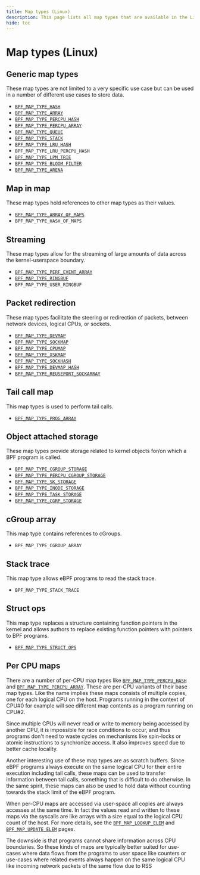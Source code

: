 ```yaml
---
title: Map types (Linux)
description: This page lists all map types that are available in the Linux kernel. They are categorized based on their functionality.
hide: toc
---
```


# Map types (Linux)

## Generic map types

These map types are not limited to a very specific use case but can be used in a number of different use cases to store data.

  * [`BPF_MAP_TYPE_HASH`](BPF_MAP_TYPE_HASH.md)
  * [`BPF_MAP_TYPE_ARRAY`](BPF_MAP_TYPE_ARRAY.md)
  * [`BPF_MAP_TYPE_PERCPU_HASH`](BPF_MAP_TYPE_PERCPU_HASH.md)
  * [`BPF_MAP_TYPE_PERCPU_ARRAY`](BPF_MAP_TYPE_PERCPU_ARRAY.md)
  * [`BPF_MAP_TYPE_QUEUE`](BPF_MAP_TYPE_QUEUE.md)
  * [`BPF_MAP_TYPE_STACK`](BPF_MAP_TYPE_STACK.md)
  * [`BPF_MAP_TYPE_LRU_HASH`](BPF_MAP_TYPE_LRU_HASH.md)
  * `BPF_MAP_TYPE_LRU_PERCPU_HASH`
  * [`BPF_MAP_TYPE_LPM_TRIE`](BPF_MAP_TYPE_LPM_TRIE.md)
  * [`BPF_MAP_TYPE_BLOOM_FILTER`](BPF_MAP_TYPE_BLOOM_FILTER.md)
  * [`BPF_MAP_TYPE_ARENA`](BPF_MAP_TYPE_ARENA.md)

## Map in map

These map types hold references to other map types as their values.

  * [`BPF_MAP_TYPE_ARRAY_OF_MAPS`](BPF_MAP_TYPE_ARRAY_OF_MAPS.md)
  * `BPF_MAP_TYPE_HASH_OF_MAPS`

## Streaming

These map types allow for the streaming of large amounts of data across the kernel-userspace boundary.

  * [`BPF_MAP_TYPE_PERF_EVENT_ARRAY`](BPF_MAP_TYPE_PERF_EVENT_ARRAY.md)
  * [`BPF_MAP_TYPE_RINGBUF`](BPF_MAP_TYPE_RINGBUF.md)
  * `BPF_MAP_TYPE_USER_RINGBUF`

## Packet redirection

These map types facilitate the steering or redirection of packets, between network devices, logical CPUs, or sockets.

  * [`BPF_MAP_TYPE_DEVMAP`](BPF_MAP_TYPE_DEVMAP.md)
  * [`BPF_MAP_TYPE_SOCKMAP`](BPF_MAP_TYPE_SOCKMAP.md)
  * [`BPF_MAP_TYPE_CPUMAP`](BPF_MAP_TYPE_CPUMAP.md)
  * [`BPF_MAP_TYPE_XSKMAP`](BPF_MAP_TYPE_XSKMAP.md)
  * [`BPF_MAP_TYPE_SOCKHASH`](BPF_MAP_TYPE_SOCKHASH.md)
  * [`BPF_MAP_TYPE_DEVMAP_HASH`](BPF_MAP_TYPE_DEVMAP_HASH.md)
  * [`BPF_MAP_TYPE_REUSEPORT_SOCKARRAY`](BPF_MAP_TYPE_REUSEPORT_SOCKARRAY.md)

## Tail call map

This map types is used to perform tail calls.

  * [`BPF_MAP_TYPE_PROG_ARRAY`](BPF_MAP_TYPE_PROG_ARRAY.md)

## Object attached storage

These map types provide storage related to kernel objects for/on which a BPF program is called.

  * [`BPF_MAP_TYPE_CGROUP_STORAGE`](BPF_MAP_TYPE_CGROUP_STORAGE.md)
  * [`BPF_MAP_TYPE_PERCPU_CGROUP_STORAGE`](BPF_MAP_TYPE_PERCPU_CGROUP_STORAGE.md)
  * [`BPF_MAP_TYPE_SK_STORAGE`](BPF_MAP_TYPE_SK_STORAGE.md)
  * [`BPF_MAP_TYPE_INODE_STORAGE`](BPF_MAP_TYPE_INODE_STORAGE.md)
  * [`BPF_MAP_TYPE_TASK_STORAGE`](BPF_MAP_TYPE_TASK_STORAGE.md)
  * [`BPF_MAP_TYPE_CGRP_STORAGE`](BPF_MAP_TYPE_CGRP_STORAGE.md)

## cGroup array

This map type contains references to cGroups.

  * `BPF_MAP_TYPE_CGROUP_ARRAY`

## Stack trace

This map type allows eBPF programs to read the stack trace.

  * `BPF_MAP_TYPE_STACK_TRACE`

## Struct ops

This map type replaces a structure containing function pointers in the kernel and allows authors to replace existing function pointers with pointers to BPF programs.

  * [`BPF_MAP_TYPE_STRUCT_OPS`](BPF_MAP_TYPE_STRUCT_OPS.md)
  
## Per CPU maps

There are a number of per-CPU map types like [`BPF_MAP_TYPE_PERCPU_HASH`](BPF_MAP_TYPE_PERCPU_HASH.md) and [`BPF_MAP_TYPE_PERCPU_ARRAY`](BPF_MAP_TYPE_PERCPU_ARRAY.md). These are per-CPU variants of their base map types. Like the name implies these maps consists of multiple copies, one for each logical CPU on the host. Programs running in the context of CPU#0 for example will see different map contents as a program running on CPU#2. 

Since multiple CPUs will never read or write to memory being accessed by another CPU, it is impossible for race conditions to occur, and thus programs don't need to waste cycles on mechanisms like spin-locks or atomic instructions to synchronize access. It also improves speed due to better cache locality.

Another interesting use of these map types are as scratch buffers. Since eBPF programs always execute on the same logical CPU for their entire execution including tail calls, these maps can be used to transfer information between tail calls, something that is difficult to do otherwise. In the same spirit, these maps can also be used to hold data without counting towards the stack limit of the eBPF program.

When per-CPU maps are accessed via user-space all copies are always accesses at the same time. In fact the values read and written to these maps via the syscalls are like arrays with a size equal to the logical CPU count of the host. For more details, see the [`BPF_MAP_LOOKUP_ELEM`](../syscall/BPF_MAP_LOOKUP_ELEM.md) and [`BPF_MAP_UPDATE_ELEM`](../syscall/BPF_MAP_UPDATE_ELEM.md) pages.

The downside is that programs cannot share information across CPU boundaries. So these kinds of maps are typically better suited for use-cases where data flows from the programs to user space like counters or use-cases where related events always happen on the same logical CPU like incoming network packets of the same flow due to RSS
